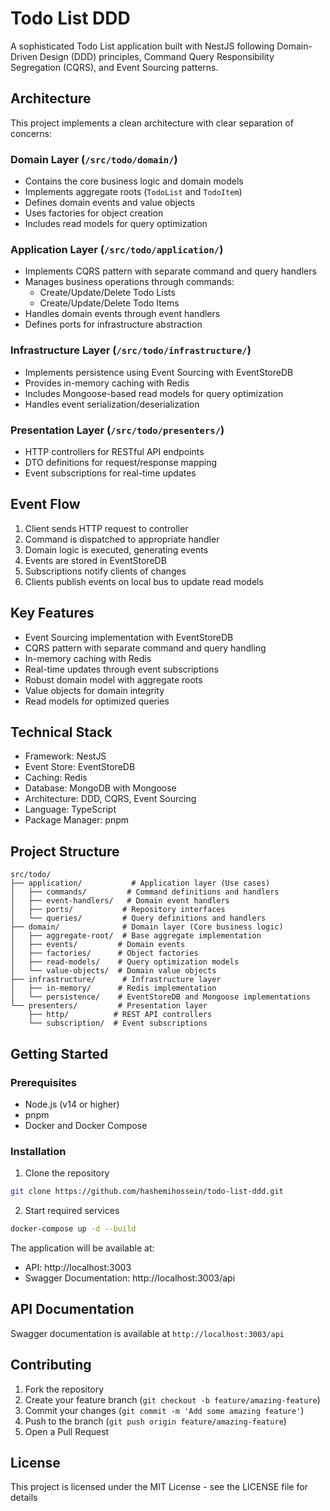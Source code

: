 # Todo List DDD

A sophisticated Todo List application built with NestJS following Domain-Driven Design (DDD) principles, Command Query Responsibility Segregation (CQRS), and Event Sourcing patterns.

## Architecture

This project implements a clean architecture with clear separation of concerns:

### Domain Layer (`/src/todo/domain/`)

- Contains the core business logic and domain models
- Implements aggregate roots (`TodoList` and `TodoItem`)
- Defines domain events and value objects
- Uses factories for object creation
- Includes read models for query optimization

### Application Layer (`/src/todo/application/`)

- Implements CQRS pattern with separate command and query handlers
- Manages business operations through commands:
  - Create/Update/Delete Todo Lists
  - Create/Update/Delete Todo Items
- Handles domain events through event handlers
- Defines ports for infrastructure abstraction

### Infrastructure Layer (`/src/todo/infrastructure/`)

- Implements persistence using Event Sourcing with EventStoreDB
- Provides in-memory caching with Redis
- Includes Mongoose-based read models for query optimization
- Handles event serialization/deserialization

### Presentation Layer (`/src/todo/presenters/`)

- HTTP controllers for RESTful API endpoints
- DTO definitions for request/response mapping
- Event subscriptions for real-time updates

## Event Flow

1. Client sends HTTP request to controller
2. Command is dispatched to appropriate handler
3. Domain logic is executed, generating events
4. Events are stored in EventStoreDB
5. Subscriptions notify clients of changes
6. Clients publish events on local bus to update read models

## Key Features

- Event Sourcing implementation with EventStoreDB
- CQRS pattern with separate command and query handling
- In-memory caching with Redis
- Real-time updates through event subscriptions
- Robust domain model with aggregate roots
- Value objects for domain integrity
- Read models for optimized queries

## Technical Stack

- Framework: NestJS
- Event Store: EventStoreDB
- Caching: Redis
- Database: MongoDB with Mongoose
- Architecture: DDD, CQRS, Event Sourcing
- Language: TypeScript
- Package Manager: pnpm

## Project Structure

```
src/todo/
├── application/           # Application layer (Use cases)
│   ├── commands/         # Command definitions and handlers
│   ├── event-handlers/   # Domain event handlers
│   ├── ports/           # Repository interfaces
│   └── queries/         # Query definitions and handlers
├── domain/              # Domain layer (Core business logic)
│   ├── aggregate-root/  # Base aggregate implementation
│   ├── events/         # Domain events
│   ├── factories/      # Object factories
│   ├── read-models/    # Query optimization models
│   └── value-objects/  # Domain value objects
├── infrastructure/      # Infrastructure layer
│   ├── in-memory/      # Redis implementation
│   └── persistence/    # EventStoreDB and Mongoose implementations
└── presenters/         # Presentation layer
    ├── http/          # REST API controllers
    └── subscription/  # Event subscriptions
```

## Getting Started

### Prerequisites

- Node.js (v14 or higher)
- pnpm
- Docker and Docker Compose

### Installation

1. Clone the repository

```bash
git clone https://github.com/hashemihossein/todo-list-ddd.git
```

2. Start required services

```bash
docker-compose up -d --build
```

The application will be available at:

- API: http://localhost:3003
- Swagger Documentation: http://localhost:3003/api

## API Documentation

Swagger documentation is available at `http://localhost:3003/api`

## Contributing

1. Fork the repository
2. Create your feature branch (`git checkout -b feature/amazing-feature`)
3. Commit your changes (`git commit -m 'Add some amazing feature'`)
4. Push to the branch (`git push origin feature/amazing-feature`)
5. Open a Pull Request

## License

This project is licensed under the MIT License - see the LICENSE file for details
